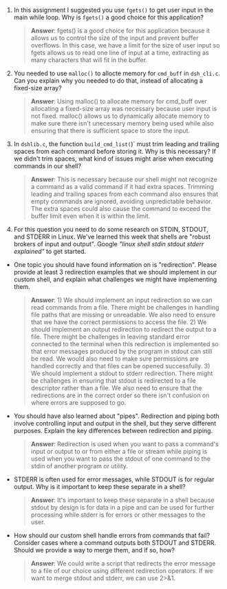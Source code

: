 1. In this assignment I suggested you use `fgets()` to get user input in the main while loop. Why is `fgets()` a good choice for this application?

    > **Answer**: fgets() is a good choice for this application because it allows us to control the size of the input and prevent buffer overflows. In this case, we have a limit for the size of user input so fgets allows us to read one line of input at a time, extracting as many characters that will fit in the buffer. 

2. You needed to use `malloc()` to allocte memory for `cmd_buff` in `dsh_cli.c`. Can you explain why you needed to do that, instead of allocating a fixed-size array?

    > **Answer**:  Using malloc() to allocate memory for cmd_buff over allocating a fixed-size array was necessary because user input is not fixed. malloc() allows us to dynamically allocate memory to make sure there isn't unecessary memory being used while also ensuring that there is sufficient space to store the input. 


3. In `dshlib.c`, the function `build_cmd_list(`)` must trim leading and trailing spaces from each command before storing it. Why is this necessary? If we didn't trim spaces, what kind of issues might arise when executing commands in our shell?

    > **Answer**:  This is necessary because our shell might not recognize a command as a valid command if it had extra spaces. Trimming leading and trailing spaces from each command also ensures that empty commands are ignored, avoiding unpredictable behavior. The extra spaces could also cause the command to exceed the buffer limit even when it is within the limit. 

4. For this question you need to do some research on STDIN, STDOUT, and STDERR in Linux. We've learned this week that shells are "robust brokers of input and output". Google _"linux shell stdin stdout stderr explained"_ to get started.

- One topic you should have found information on is "redirection". Please provide at least 3 redirection examples that we should implement in our custom shell, and explain what challenges we might have implementing them.

    > **Answer**:  1) We should implement an input redirection so we can read commands from a file. There might be challenges in handling file paths that are missing or unreadable. We also need to ensure that we have the correct permissions to access the file. 2) We should implement an output redirection to redirect the output to a file. There might be challenges in leaving standard error connected to the terminal when this redirection is implemented so that error messages produced by the program in stdout can still be read. We would also need to make sure permissions are handled correctly and that files can be opened successfully. 3) We should implement a stdout to stderr redirection. There might be challenges in ensuring that stdout is redirected to a file descriptor rather than a file. We also need to ensure that the redirections are in the correct order so there isn't confusion on where errors are supposed to go.  

- You should have also learned about "pipes". Redirection and piping both involve controlling input and output in the shell, but they serve different purposes. Explain the key differences between redirection and piping.

    > **Answer**:  Redirection is used when you want to pass a command's input or output to or from either a file or stream while piping is used when you want to pass the stdout of one command to the stdin of another program or utility. 

- STDERR is often used for error messages, while STDOUT is for regular output. Why is it important to keep these separate in a shell?

    > **Answer**:  It's important to keep these separate in a shell because stdout by design is for data in a pipe and can be used for further processing while stderr is for errors or other messages to the user. 

- How should our custom shell handle errors from commands that fail? Consider cases where a command outputs both STDOUT and STDERR. Should we provide a way to merge them, and if so, how?

    > **Answer**:  We could write a script that redirects the error message to a file of our choice using different redirection operators. If we want to merge stdout and stderr, we can use 2>&1.